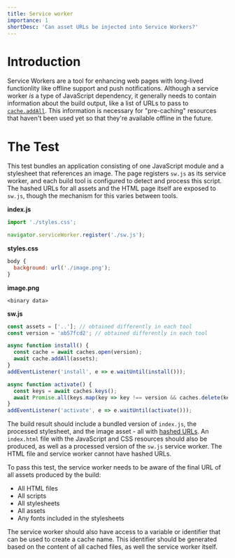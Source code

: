 ```yaml
---
title: Service worker
importance: 1
shortDesc: 'Can asset URLs be injected into Service Workers?'
---
```


# Introduction

Service Workers are a tool for enhancing web pages with long-lived functionlity like offline support and push notifications. Although a service worker _is_ a type of JavaScript dependency, it generally needs to contain information about the build output, like a list of URLs to pass to [`cache.addAll`](https://developer.mozilla.org/en-US/docs/Web/API/Cache/addAll). This information is necessary for "pre-caching" resources that haven't been used yet so that they're available offline in the future.

# The Test

This test bundles an application consisting of one JavaScript module and a stylesheet that references an image. The page registers `sw.js` as its service worker, and each build tool is configured to detect and process this script. The hashed URLs for all assets and the HTML page itself are exposed to `sw.js`, though the mechanism for this varies between tools.

**index.js**

```js
import './styles.css';

navigator.serviceWorker.register('./sw.js');
```

**styles.css**

```js
body {
  background: url('./image.png');
}
```

**image.png**

```
<binary data>
```

**sw.js**

```js
const assets = ['..']; // obtained differently in each tool
const version = 'ab57fcd2'; // obtained differently in each tool

async function install() {
  const cache = await caches.open(version);
  await cache.addAll(assets);
}
addEventListener('install', e => e.waitUntil(install()));

async function activate() {
  const keys = await caches.keys();
  await Promise.all(keys.map(key => key !== version && caches.delete(key)));
}
addEventListener('activate', e => e.waitUntil(activate()));
```

The build result should include a bundled version of `index.js`, the processed stylesheet, and the image asset - all with [hashed URLs](/hashing/). An `index.html` file with the JavaScript and CSS resources should also be produced, as well as a processed version of the `sw.js` service worker. The HTML file and service worker cannot have hashed URLs.

To pass this test, the service worker needs to be aware of the final URL of all assets produced by the build:

- All HTML files
- All scripts
- All stylesheets
- All assets
- Any fonts included in the stylesheets

The service worker should also have access to a variable or identifier that can be used to create a cache name. This identifier should be generated based on the content of all cached files, as well the service worker itself.
